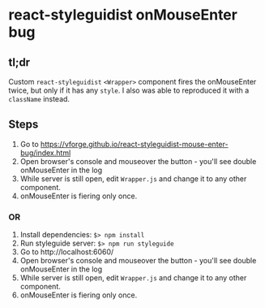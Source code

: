 # react-styleguidist onMouseEnter bug

## tl;dr
Custom `react-styleguidist` `<Wrapper>` component fires the onMouseEnter twice, but only if it has any `style`. I also was able to reproduced it with a `className` instead.

## Steps

1. Go to https://vforge.github.io/react-styleguidist-mouse-enter-bug/index.html
2. Open browser's console and mouseover the button - you'll see double onMouseEnter in the log
3. While server is still open, edit `Wrapper.js` and change it to any other component.
4. onMouseEnter is fiering only once.

### OR

1. Install dependencies: `$> npm install`
2. Run styleguide server: `$> npm run styleguide`
3. Go to http://localhost:6060/
4. Open browser's console and mouseover the button - you'll see double onMouseEnter in the log
5. While server is still open, edit `Wrapper.js` and change it to any other component.
6. onMouseEnter is fiering only once.
